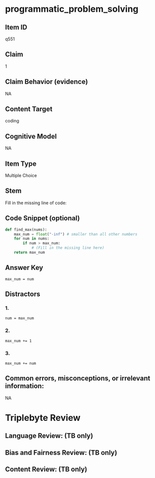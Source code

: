 # programmatic_problem_solving

## Item ID
q551

## Claim
1

## Claim Behavior (evidence)
NA

## Content Target
coding

## Cognitive Model
NA

## Item Type
Multiple Choice

## Stem
Fill in the missing line of code:


## Code Snippet (optional)
```python
def find_max(nums):
    max_num = float("-inf") # smaller than all other numbers
    for num in nums:
        if num > max_num:
            # (Fill in the missing line here)
    return max_num
```

## Answer Key
`max_num = num`

## Distractors

### 1.
`num = max_num`

### 2.
`max_num += 1`

### 3.
`max_num += num`

## Common errors, misconceptions, or irrelevant information:
NA

# Triplebyte Review


## Language Review: (TB only)


## Bias and Fairness Review: (TB only)


## Content Review: (TB only)

